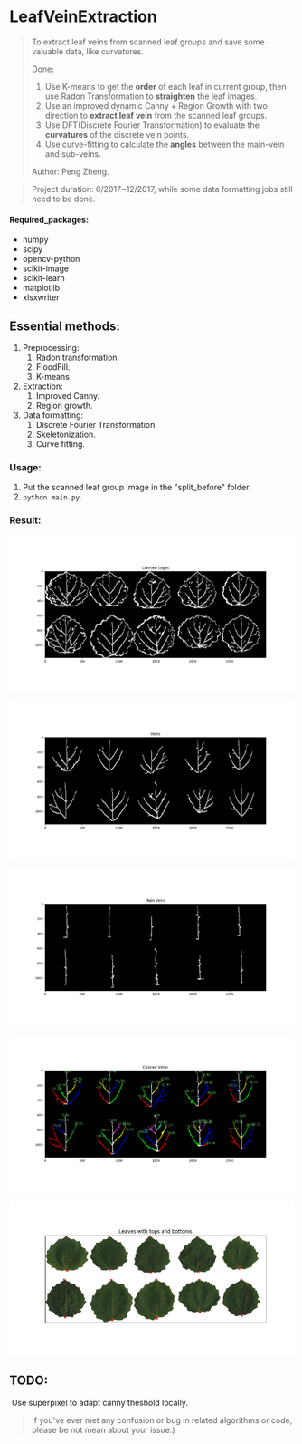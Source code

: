 # LeafVeinExtraction
>  To extract leaf veins from scanned leaf groups and save some valuable data, like curvatures.
>
>  Done:
>
>  1. Use K-means to get the **order** of each leaf in current group, then use Radon Transformation to **straighten** the leaf images.
>  2. Use an improved dynamic Canny + Region Growth with two direction to **extract leaf vein** from the scanned leaf groups.
>  3. Use DFT(Discrete Fourier Transformation) to evaluate the **curvatures** of the discrete vein points.
>  4. Use curve-fitting to calculate the **angles** between the main-vein and sub-veins.
>
>  Author: Peng Zheng.

>  Project duration: 6/2017~12/2017, while some data formatting jobs still need to be done.

#### Required_packages:

+ numpy
+ scipy
+ opencv-python
+ scikit-image
+ scikit-learn
+ matplotlib
+ xlsxwriter

## Essential methods:

1. Preprocessing:
   1. Radon transformation.
   2. FloodFill.
   3. K-means
2. Extraction:
   1. Improved Canny.
   2. Region growth.
3. Data formatting:
   1. Discrete Fourier Transformation.
   2. Skeletonization.
   3. Curve fitting.

### Usage:

1. Put the scanned leaf group image in the "split_before" folder.
2. `python main.py`.

### Result:

![cannied_edges](./images/cannied_edges.png)

![veins](./images/veins.png)

![main_veins](./images/main_veins.png)

![color_veins_with_angles](./images/color_veins_with_angles.png)

![find_tops_bottoms](./images/find_tops_bottoms.png)

## TODO:

​	Use superpixel to adapt canny theshold locally.

> If you've ever met any confusion or bug in related algorithms or code, please be not mean about your issue:)

